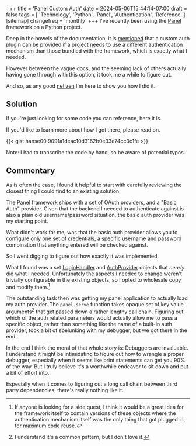 +++
title = 'Panel Custom Auth'
date = 2024-05-06T15:44:14-07:00
draft = false
tags = [
    'Technology',
    'Python',
    'Panel',
    'Authentication',
    'Reference'
]
[sitemap]
    changefreq = 'monthly'
+++
I've recently been using the [Panel](https://panel.holoviz.org) framework on a Python project.

Deep in the bowels of the documentation, it is [mentioned](https://panel.holoviz.org/how_to/authentication/providers.html#plugins) that a custom auth plugin can be provided if a project needs to use a different authentication mechanism than those bundled with the framework, which is exactly what I needed.

<!--more-->

However between the vague docs, and the seeming lack of others actually having gone through with this option, it took me a while to figure out.

And so, as any good [netizen](https://en.wikipedia.org/wiki/Netizen) I'm here to show you how I did it.

## Solution

If you're just looking for some code you can reference, here it is.

If you'd like to learn more about how I got there, please read on.

{{< gist hanse00 9091a1deac10d3162b0e33e74cc3c1fe >}}

Note: I had to transcribe the code by hand, so be aware of potential typos.

## Commentary

As is often the case, I found it helpful to start with carefully reviewing the closest thing I could find to an existing solution.

The Panel framework ships with a set of OAuth providers, and a "Basic Auth" provider. Given that the backend I needed to authenticate against is also a plain old username/password situation, the basic auth provider was my starting point.

What didn't work for me, was that the basic auth provider allows you to configure only one set of credentials, a specific username and password combination that anything entered will be checked against.

So I went digging to figure out how exactly it was implemented.

What I found was a set [LoginHandler](https://github.com/holoviz/panel/blob/e6f658f6663b55ee9c5ecbdafd0e8235547bc5a1/panel/auth.py#L798) and [AuthProvider](https://github.com/holoviz/panel/blob/e6f658f6663b55ee9c5ecbdafd0e8235547bc5a1/panel/auth.py#L878) objects that *nearly* did what I needed. Unfortunately the aspects I needed to change weren't trivially configurable in the existing objects, so I opted to wholesale copy and modify them.[^1]

The outstanding task then was getting my panel application to actually load my auth provider. The `panel.serve` function takes opaque set of key value arguments[^2] that get passed down a rather lengthy call chain. Figuring out which of the auth related parameters would actually allow me to pass a specific object, rather than something like the name of a built-in auth provider, took a bit of spelunking with my debugger, but we got there in the end.

In the end I think the moral of that whole story is: Debuggers are invaluable. I understand it might be intimidating to figure out how to wrangle a proper debugger, especially when it seems like print statements can get you 90% of the way. But I truly believe it's a worthwhile endeavor to sit down and put a bit of effort into.

Especially when it comes to figuring out a long call chain between third party dependencies, there's really nothing like it.

[^1]: If anyone is looking for a side quest, I think it would be a great idea for the framework itself to contain versions of these objects where the authentication mechanism itself was the only thing that got plugged in, for maximum code reuse.

[^2]: I understand it's a common pattern, but I don't love it.
